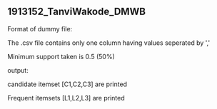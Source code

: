 ## 1913152_TanviWakode_DMWB

Format of dummy file:

The .csv file contains only one column having values seperated by ','

Minimum support taken is 0.5 (50%)

output: 

candidate itemset [C1,C2,C3] are printed

Frequent itemsets [L1,L2,L3] are printed
